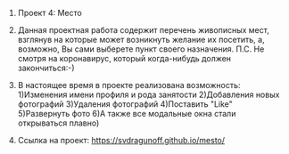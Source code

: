 1. Проект 4: Место

2. Данная проектная работа содержит перечень живописных мест, взглянув на которые может возникнуть желание их посетить, а,
возможно, Вы сами выберете пункт своего назначения. П.С. Не смотря на коронавирус, который когда-нибудь должен закончиться:-)

3. В настоящее время в проекте реализована возможность: 1)Изменения имени профиля и рода занятости
                                                        2)Добавления новых фотографий
                                                        3)Удаления фотографий
                                                        4)Поставить "Like"
                                                        5)Развернуть фото
                                                        6)А также все модальные окна стали открываться плавно)
4. Ссылка на проект: https://svdragunoff.github.io/mesto/